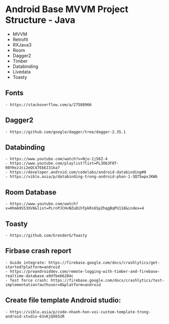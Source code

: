 # Android Base MVVM Project Structure - Java
 
- MVVM
- Retrofit
- RXJava3
- Room
- Dagger2
- Timber
- Databinding
- Livedata
- Toasty

## Fonts
	- https://stackoverflow.com/a/27588966

## Dagger2
	- https://github.com/google/dagger/tree/dagger-2.35.1

## Databinding
	- https://www.youtube.com/watch?v=Njo-1j56Z-4
	- https://www.youtube.com/playlist?list=PL3Ob3F0T-08YHxzJci2eQC47EbEZ31ka7
	- https://developer.android.com/codelabs/android-databinding#8
	- https://viblo.asia/p/databinding-trong-android-phan-1-3Q75wpxJKWb

## Room Database
	- https://www.youtube.com/watch?v=HhmA9S53XV8&list=PLrnPJCHvNZuDihTpkRs6SpZhqgBqPU118&index=4

## Toasty
	- https://github.com/GrenderG/Toasty

## Firbase crash report
	- Guide integrate: https://firebase.google.com/docs/crashlytics/get-started?platform=android
	- https://proandroiddev.com/remote-logging-with-timber-and-firebase-realtime-database-a9dfbe66284c
	- Test force crash: https://firebase.google.com/docs/crashlytics/test-implementation?authuser=0&platform=android

## Create file template Android studio:
	- https://viblo.asia/p/code-nhanh-hon-voi-custom-template-trong-android-studio-63vKjQX652R